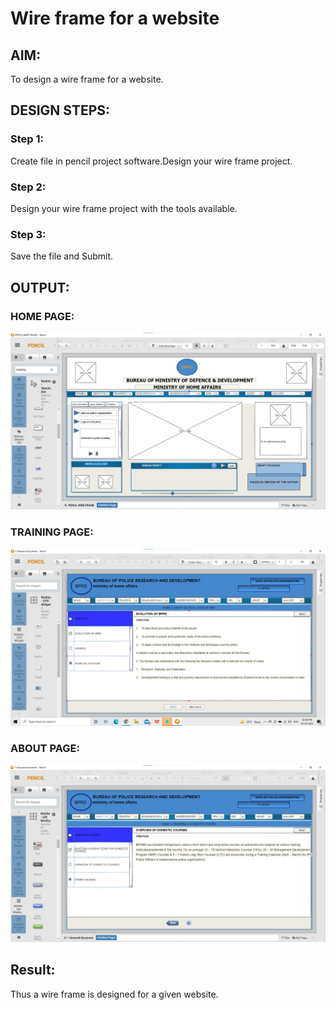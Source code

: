 # Wire frame for a website

## AIM:
To design a wire frame for a website.

## DESIGN STEPS:

### Step 1:
Create file in pencil project software.Design your wire frame project.

### Step 2:
Design your wire frame project with the tools available.

### Step 3:
Save the file and Submit.

## OUTPUT:
### HOME PAGE:
![home](./home.jpg)
### TRAINING PAGE:
![TRAINING](./training.jpg)
### ABOUT PAGE:
![ABOUT](./about.jpg)
## Result:
Thus a wire frame is designed for a given website.
